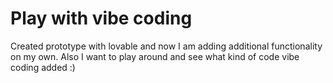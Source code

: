 # Play with vibe coding 
Created prototype with lovable and now I am adding additional functionality on my own. Also I want to play around and see what kind of code vibe coding added :)
